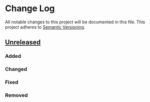 # Change Log
All notable changes to this project will be documented in this file.
This project adheres to [Semantic Versioning](http://semver.org/).

## [Unreleased]
### Added
### Changed
### Fixed
### Removed

[Unreleased]: https://github.com/digidem/osm-p2p-observations/compare/1.0.2...HEAD
